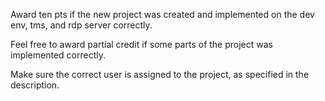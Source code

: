 Award ten pts if the new project was created and implemented on the dev env,  tms, and rdp server correctly.

Feel free to award partial credit if some parts of the project was implemented correctly.

Make sure the correct user is assigned to the project, as specified in the description.